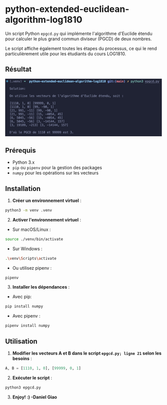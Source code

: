 # python-extended-euclidean-algorithm-log1810

Un script Python `epgcd.py` qui implémente l'algorithme d'Euclide étendu pour calculer le plus grand commun diviseur (PGCD) de deux nombres.

Le script affiche également toutes les étapes du processus, ce qui le rend particulièrement utile pour les étudiants du cours LOG1810.

## Résultat
![epgcd.py output](.img/epgcd_output.png)

## Prérequis
- Python 3.x
- `pip` ou `pipenv` pour la gestion des packages
- `numpy` pour les opérations sur les vecteurs

## Installation

1. **Créer un environnement virtuel** :
```bash
python3 -m venv .venv
```
2. **Activer l'environnement virtuel** :
- Sur macOS/Linux :
```bash
source ./venv/bin/activate
```
- Sur Windows :
```bash
.\venv\Scripts\activate
```
- Ou utilisez pipenv :
```bash
pipenv
```

3. **Installer les dépendances** :
- Avec pip:
```bash
pip install numpy
```
- Avec pipenv :
```bash
pipenv install numpy
```

## Utilisation
1. **Modifier les vecteurs A et B dans le script `epgcd.py; ligne 21` selon les besoins** :
```python
A, B = [1110, 1, 0], [99999, 0, 1]
```
2. **Exécuter le script** :
```bash
python3 epgcd.py
```
3. **Enjoy! :) -Daniel Giao**